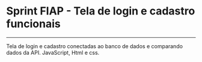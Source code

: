 # Sprint FIAP - Tela de login e cadastro funcionais
---
Tela de login e cadastro conectadas ao banco de dados e comparando dados da API.
JavaScript, Html e css.
